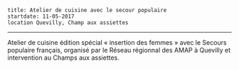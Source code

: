     title: Atelier de cuisine avec le secour populaire
    startdate: 11-05-2017
    location Quevilly, Champ aux assiettes
---

Atelier de cuisine édition spécial « insertion des femmes » avec le Secours populaire français, organisé par le Réseau régionnal des AMAP à Quevilly et intervention au Champs aux assiettes.